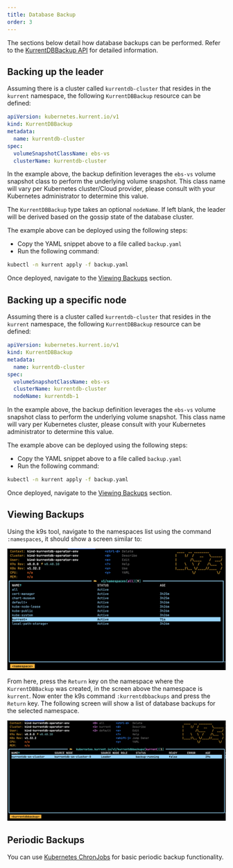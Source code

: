 ```yaml
---
title: Database Backup
order: 3
---
```


The sections below detail how database backups can be performed. Refer to the [KurrentDBBackup API](../getting-started/resource-types.md#kurrentdbbackup) for detailed information.

## Backing up the leader

Assuming there is a cluster called `kurrentdb-cluster` that resides in the `kurrent` namespace, the following `KurrentDBBackup` resource can be defined:

```yaml
apiVersion: kubernetes.kurrent.io/v1
kind: KurrentDBBackup
metadata:
  name: kurrentdb-cluster
spec:
  volumeSnapshotClassName: ebs-vs
  clusterName: kurrentdb-cluster
```

In the example above, the backup definition leverages the `ebs-vs` volume snapshot class to perform the underlying volume snapshot. This class name will vary per Kubernetes cluster/Cloud provider, please consult with your Kubernetes administrator to determine this value.

The `KurrentDBBackup` type takes an optional `nodeName`. If left blank, the leader will be derived based on the gossip state of the database cluster.

The example above can be deployed using the following steps:
- Copy the YAML snippet above to a file called `backup.yaml`
- Run the following command:

```bash
kubectl -n kurrent apply -f backup.yaml
```

Once deployed, navigate to the [Viewing Backups](#viewing-backups) section.

## Backing up a specific node

Assuming there is a cluster called `kurrentdb-cluster` that resides in the `kurrent` namespace, the following `KurrentDBBackup` resource can be defined:

```yaml
apiVersion: kubernetes.kurrent.io/v1
kind: KurrentDBBackup
metadata:
  name: kurrentdb-cluster
spec:
  volumeSnapshotClassName: ebs-vs
  clusterName: kurrentdb-cluster
  nodeName: kurrentdb-1
```

In the example above, the backup definition leverages the `ebs-vs` volume snapshot class to perform the underlying volume snapshot. This class name will vary per Kubernetes cluster, please consult with your Kubernetes administrator to determine this value.

The example above can be deployed using the following steps:
- Copy the YAML snippet above to a file called `backup.yaml`
- Run the following command:

```bash
kubectl -n kurrent apply -f backup.yaml
```

Once deployed, navigate to the [Viewing Backups](#viewing-backups) section.

## Viewing Backups

Using the k9s tool, navigate to the namespaces list using the command `:namespaces`, it should show a screen similar to:

![Namespaces](images/database-backup/namespace-list.png)

From here, press the `Return` key on the namespace where the `KurrentDBBackup` was created, in the screen above the namespace is `kurrent`. Now enter the k9s command `:kurrentdbbackups` and press the `Return` key. The following screen will show a list of database backups for the selected namespace.

![Backup Listing](images/database-backup/backup-list.png)

## Periodic Backups

You can use [Kubernetes ChronJobs](
https://kubernetes.io/docs/concepts/workloads/controllers/cron-jobs/) for basic periodic backup
functionality.
